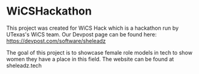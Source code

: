 # WiCSHackathon

This project was created for WiCS Hack which is a hackathon run by UTexas's WiCS team. 
Our Devpost page can be found here: https://devpost.com/software/sheleadz

The goal of this project is to showcase female role models in tech to show women they have a place in this field.
The website can be found at sheleadz.tech
